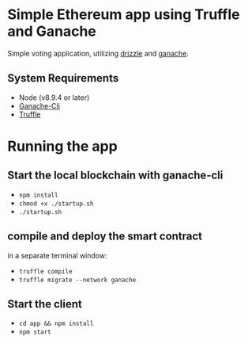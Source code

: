 # Simple Ethereum app using Truffle and Ganache #
Simple voting application, utilizing [drizzle](https://www.trufflesuite.com/drizzle) and [ganache](https://github.com/trufflesuite/ganache-cli/blob/master/README.md).

## System Requirements ##
- Node (v8.9.4 or later)
- [Ganache-Cli](https://github.com/trufflesuite/ganache-cli/blob/master/README.md)
- [Truffle](https://www.trufflesuite.com/docs/truffle/getting-started/installation)

# Running the app #

## Start the local blockchain with ganache-cli ##
- `npm install`
- `chmod +x ./startup.sh`
- `./startup.sh` 

## compile and deploy the smart contract ##
in a separate terminal window: 
- `truffle compile` 
- `truffle migrate --network ganache`

## Start the client ##
- `cd app && npm install`
- `npm start`
